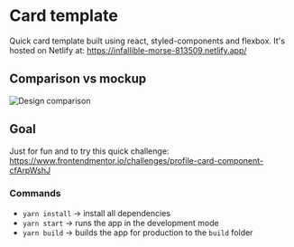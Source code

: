 # Card template

Quick card template built using react, styled-components and flexbox.
It's hosted on Netlify at: https://infallible-morse-813509.netlify.app/

## Comparison vs mockup
![Design comparison](https://user-images.githubusercontent.com/25415107/111885910-c8f4aa80-8987-11eb-9024-a7d3eb335cdc.gif)

## Goal

Just for fun and to try this quick challenge:
https://www.frontendmentor.io/challenges/profile-card-component-cfArpWshJ

### Commands

- `yarn install` -> install all dependencies
- `yarn start` -> runs the app in the development mode
- `yarn build` -> builds the app for production to the `build` folder
